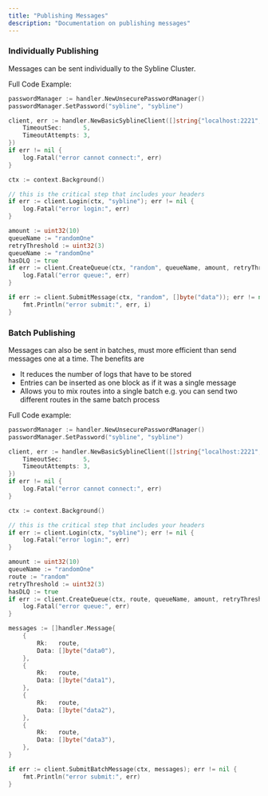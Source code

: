 ```yaml
---
title: "Publishing Messages"
description: "Documentation on publishing messages"
---
```


### Individually Publishing

Messages can be sent individually to the Sybline Cluster.

Full Code Example:

```go
passwordManager := handler.NewUnsecurePasswordManager()
passwordManager.SetPassword("sybline", "sybline")

client, err := handler.NewBasicSyblineClient([]string{"localhost:2221", "localhost:2222", "localhost:2223"}, passwordManager, handler.Config{
    TimeoutSec:      5,
    TimeoutAttempts: 3,
})
if err != nil {
    log.Fatal("error cannot connect:", err)
}

ctx := context.Background()

// this is the critical step that includes your headers
if err := client.Login(ctx, "sybline"); err != nil {
    log.Fatal("error login:", err)
}

amount := uint32(10)
queueName := "randomOne"
retryThreshold := uint32(3)
queueName := "randomOne"
hasDLQ := true
if err := client.CreateQueue(ctx, "random", queueName, amount, retryThreshold, hasDLQ); err != nil {
    log.Fatal("error queue:", err)
}

if err := client.SubmitMessage(ctx, "random", []byte("data")); err != nil {
    fmt.Println("error submit:", err, i)
}
```

### Batch Publishing

Messages can also be sent in batches, must more efficient than send messages one at a time. The benefits are

* It reduces the number of logs that have to be stored
* Entries can be inserted as one block as if it was a single message
* Allows you to mix routes into a single batch e.g. you can send two different routes in the same batch process

Full Code example:

```go
passwordManager := handler.NewUnsecurePasswordManager()
passwordManager.SetPassword("sybline", "sybline")

client, err := handler.NewBasicSyblineClient([]string{"localhost:2221", "localhost:2222", "localhost:2223"}, passwordManager, handler.Config{
    TimeoutSec:      5,
    TimeoutAttempts: 3,
})
if err != nil {
    log.Fatal("error cannot connect:", err)
}

ctx := context.Background()

// this is the critical step that includes your headers
if err := client.Login(ctx, "sybline"); err != nil {
    log.Fatal("error login:", err)
}

amount := uint32(10)
queueName := "randomOne"
route := "random"
retryThreshold := uint32(3)
hasDLQ := true
if err := client.CreateQueue(ctx, route, queueName, amount, retryThreshold, hasDLQ); err != nil {
    log.Fatal("error queue:", err)
}

messages := []handler.Message{
    {
        Rk:   route,
        Data: []byte("data0"),
    },
    {
        Rk:   route,
        Data: []byte("data1"),
    },
    {
        Rk:   route,
        Data: []byte("data2"),
    },
    {
        Rk:   route,
        Data: []byte("data3"),
    },
}

if err := client.SubmitBatchMessage(ctx, messages); err != nil {
    fmt.Println("error submit:", err)
}
```

